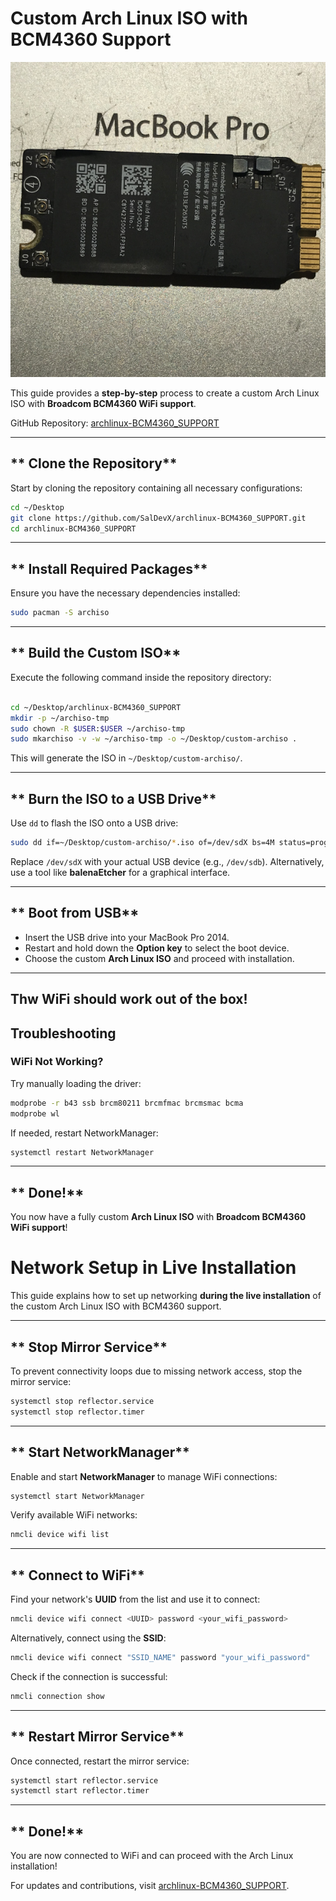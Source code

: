 # Custom Arch Linux ISO with BCM4360 Support

<p align="center">
  <img src="images/bcm4360.png" alt="Alt text">
</p>



This guide provides a **step-by-step** process to create a custom Arch Linux ISO with **Broadcom BCM4360 WiFi support**.

GitHub Repository: [archlinux-BCM4360_SUPPORT](https://github.com/SalDevX/archlinux-BCM4360_SUPPORT.git)

---

## ** Clone the Repository**
Start by cloning the repository containing all necessary configurations:
```bash
cd ~/Desktop
git clone https://github.com/SalDevX/archlinux-BCM4360_SUPPORT.git
cd archlinux-BCM4360_SUPPORT
```

---

## ** Install Required Packages**
Ensure you have the necessary dependencies installed:
```bash
sudo pacman -S archiso
```

---

## ** Build the Custom ISO**
Execute the following command inside the repository directory:
```bash

cd ~/Desktop/archlinux-BCM4360_SUPPORT
mkdir -p ~/archiso-tmp
sudo chown -R $USER:$USER ~/archiso-tmp
sudo mkarchiso -v -w ~/archiso-tmp -o ~/Desktop/custom-archiso .
```
This will generate the ISO in `~/Desktop/custom-archiso/`.

---

## ** Burn the ISO to a USB Drive**
Use `dd` to flash the ISO onto a USB drive:
```bash
sudo dd if=~/Desktop/custom-archiso/*.iso of=/dev/sdX bs=4M status=progress && sync
```
Replace `/dev/sdX` with your actual USB device (e.g., `/dev/sdb`). Alternatively, use a tool like **balenaEtcher** for a graphical interface.

---

## ** Boot from USB**
- Insert the USB drive into your MacBook Pro 2014.
- Restart and hold down the **Option key** to select the boot device.
- Choose the custom **Arch Linux ISO** and proceed with installation.

---

## **Thw WiFi should work out of the box!**
## **Troubleshooting**
### **WiFi Not Working?**
Try manually loading the driver:
```bash
modprobe -r b43 ssb brcm80211 brcmfmac brcmsmac bcma
modprobe wl
```
If needed, restart NetworkManager:
```bash
systemctl restart NetworkManager
```

---

## ** Done!**
You now have a fully custom **Arch Linux ISO** with **Broadcom BCM4360 WiFi support**! 

# Network Setup in Live Installation

This guide explains how to set up networking **during the live installation** of the custom Arch Linux ISO with BCM4360 support.

---

## ** Stop Mirror Service**
To prevent connectivity loops due to missing network access, stop the mirror service:
```bash
systemctl stop reflector.service
systemctl stop reflector.timer
```

---

## ** Start NetworkManager**
Enable and start **NetworkManager** to manage WiFi connections:
```bash
systemctl start NetworkManager
```

Verify available WiFi networks:
```bash
nmcli device wifi list
```

---

## ** Connect to WiFi**
Find your network's **UUID** from the list and use it to connect:
```bash
nmcli device wifi connect <UUID> password <your_wifi_password>
```
Alternatively, connect using the **SSID**:
```bash
nmcli device wifi connect "SSID_NAME" password "your_wifi_password"
```

Check if the connection is successful:
```bash
nmcli connection show
```

---

## ** Restart Mirror Service**
Once connected, restart the mirror service:
```bash
systemctl start reflector.service
systemctl start reflector.timer
```

---

## ** Done!**
You are now connected to WiFi and can proceed with the Arch Linux installation! 





For updates and contributions, visit [archlinux-BCM4360_SUPPORT](https://github.com/SalDevX/archlinux-BCM4360_SUPPORT.git).

